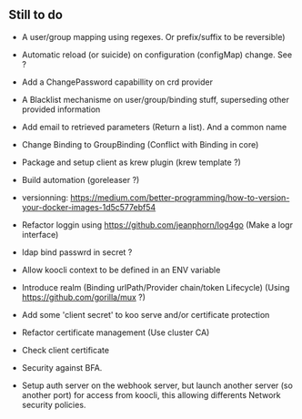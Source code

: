 
## Still to do 

- A user/group mapping using regexes. Or prefix/suffix to be reversible)
- Automatic reload (or suicide) on configuration (configMap) change. See ?
- Add a ChangePassword capabillity on crd provider
- A Blacklist mechanisme on user/group/binding stuff, superseding other provided information
- Add email to retrieved parameters (Return a list). And a common name
- Change Binding to GroupBinding (Conflict with Binding in core)

- Package and setup client as krew plugin (krew template ?)
- Build automation (goreleaser ?)
- versionning: https://medium.com/better-programming/how-to-version-your-docker-images-1d5c577ebf54


- Refactor loggin using https://github.com/jeanphorn/log4go (Make a logr interface)

- ldap bind passwrd in secret ?
- Allow koocli context to be defined in an ENV variable
- Introduce realm (Binding urlPath/Provider chain/token Lifecycle)  (Using https://github.com/gorilla/mux ?)
- Add some 'client secret' to koo serve and/or certificate protection

- Refactor certificate management (Use cluster CA)
- Check client certificate
- Security against BFA.
- Setup auth server on the webhook server, but launch another server (so another port) for access from koocli, this allowing differents Network security policies.

